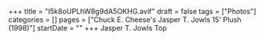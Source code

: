 +++
title = "I5k8oUPLhW8g9dA5OKHG.avif"
draft = false
tags = ["Photos"]
categories = []
pages = ["Chuck E. Cheese's Jasper T. Jowls 15' Plush (1998)"]
startDate = ""
+++
Jasper T. Jowls Top
